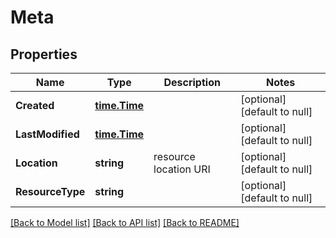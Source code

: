 # Meta

## Properties
Name | Type | Description | Notes
------------ | ------------- | ------------- | -------------
**Created** | [**time.Time**](time.Time.md) |  | [optional] [default to null]
**LastModified** | [**time.Time**](time.Time.md) |  | [optional] [default to null]
**Location** | **string** | resource location URI | [optional] [default to null]
**ResourceType** | **string** |  | [optional] [default to null]

[[Back to Model list]](../README.md#documentation-for-models) [[Back to API list]](../README.md#documentation-for-api-endpoints) [[Back to README]](../README.md)


